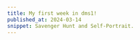 ```yaml
---
title: My first week in dms1!
published_at: 2024-03-14
snippet: Savenger Hunt and Self-Portrait.
---
```

